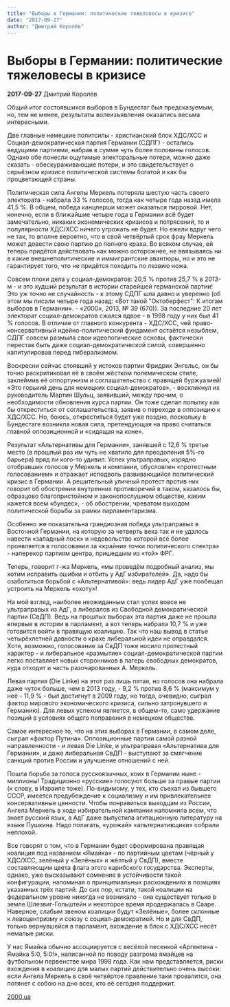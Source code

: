 ```yaml
---
title: "Выборы в Германии: политические тяжеловесы в кризисе"
date: "2017-09-27"
author: "Дмитрий Королёв"
---
```


# Выборы в Германии: политические тяжеловесы в кризисе

**2017-09-27** Дмитрий Королёв

Общий итог состоявшихся выборов в Бундестаг был предсказуемым, но, тем не менее, результаты волеизъявления оказались весьма интересными.

Две главные немецкие политсилы - христианский блок ХДС/ХСС и Социал-демократическая партия Германии (СДПГ) - остались ведущими партиями, набрав в сумме чуть более половины голосов. Однако обе понесли ощутимые электоральные потери, можно даже сказать - обескураживающие потери, и это свидетельствует о серьёзном кризисе политической системы богатой и как бы процветающей страны.

Политическая сила Ангелы Меркель потеряла шестую часть своего электората - набрала 33 % голосов, тогда как четыре года назад имела 41,5 %. В общем, победа канцлерши может оказаться пирровой. Нет, конечно, если в ближайшие четыре года в Германии всё будет замечательно, никаких экономических кризисов и потрясений, то и популярности ХДС/ХСС ничего угрожать не будет. Но ежели вдруг чего не так, то вполне вероятно, что в свой четвёртый срок фрау Меркель может довести свою партию до полного краха. Во всяком случае, ей теперь придётся действовать как можно осторожнее, не ввязываясь ни в какие внешнеполитические и иммигрантские авантюры, но и это не гарантирует того, что не придётся походить по лезвию ножа.

Совсем плохи дела у социал-демократов: 20,5 % против 25,7 % в 2013-м - и это худший результат в истории старейшей германской партии! Это уж точно не случайность - к этому СДПГ шла давно и уверенно (об этом мы писали четыре года назад: «Вот такой "Октоберфест": К итогам выборов в Германии». - «2000», 2013, № 39 (670)). За последние 20 лет электорат социал-демократов сжался вдвое - в 1998 году у них был 41 % голосов. В отличие от главного конкурента - ХДС/ХСС, чей право-консервативный идейно-политический фундамент остаётся незыблем, СДПГ совсем размыла свои идеологические основы, фактически перестав быть даже социал-демократической силой, совершенно капитулировав перед либерализмом.

Воскресни сейчас стоявший у истоков партии Фридрих Энгельс, он бы точно раскритиковал её в своём жёстком полемическом стиле, заклеймив её оппортунизм и соглашательство с правящей буржуазией! «Это горький день для немецких социал-демократов», - воскликнул их руководитель Мартин Шульц, заявивший, между прочим, о необходимости обновления курса партии. Он тоже сделал попытку как бы откреститься от соглашательства, заявив о переходе в оппозицию к ХДС/ХСС. Но, боюсь, откреститься будет уже поздно, поскольку в Бундестаге возникла новая сила, претендующая на право считаться главной оппозиционной и «сидящая на коне».

Результат «Альтернативы для Германии», занявшей с 12,6 % третье место (в прошлый раз им чуть не хватило для преодоления 5%-го барьера) вряд ли кого-то удивил. Успех ультраправых, изрядно отобравших голосов у Меркель и компании, обусловлен «протестным голосованием» и отражает исподволь развивающийся политический кризис в Германии. А решительный уличный протест против них говорит об обострении внутренних противоречий в таком, казалось бы, образцово благопристойном и законопослушном обществе, каким кажется всем «бундес», - об обострении, чреватом выходом политической борьбы за рамки парламентаризма.

Особенно же показательна грандиозная победа ультраправых в Восточной Германии, на которую за четверть века так и не удалось навести «западный лоск» и недовольство которой всё более проявляется в голосовании за «крайние точки политического спектра» - наперекор партиям центра, пришедшим из «той» ФРГ.

Теперь, говорит г-жа Меркель, «мы проведём подробный анализ, мы хотим исправить ошибки и отбить у АдГ избирателей». Да, надо бы озаботиться борьбой с «Альтернативой»: ведь лидер АдГ уже пообещал устроить на Меркель «охоту»!

На мой взгляд, наиболее неожиданным стал успех вовсе не ультраправых из АдГ, а либералов из Свободной демократической партии (СвДП). Ведь на прошлых выборах эта партия даже не прошла впервые в истории в парламент, а вот теперь набрала 10,7 % и уже готовится войти в правящую коалицию. Так что наш вывод в статье четырёхлетней давности о крахе либеральной идеи не оправдался. Хотя, возможно, голосование за СвДП тоже носило протестный характер - и либеральное «размытие» социал-демократической партии легко поставляет новых сторонников в лагерь свободных демократов, куда отходит и часть разочарованных А. Меркель.

Левая партия (Die Linke) на этот раз лишь пятая, но голосов она набрала даже чуток больше, чем в 2013 году, - 9,2 % против 8,6 % (максимум у неё - 11,9 % - был достигнут в 2009 году, но тогда, очевидно, сыграл фактор мирового экономического кризиса, сильно затронувшего и Германию). Для левых успехом является, в общем-то, само удержание позиций в условиях общего поправения в немецком обществе.

Самое интересное то, что на этих выборах в Германии, в самом деле, сыграл «фактор Путина». Оппозиционные партии самой разной направленности - и левая Die Linke, и ультраправая «Альтернатива для Германии», и даже либеральная СвДП - выступают за смягчение санкций против России и улучшение отношений с ней.

Пошла борьба за голоса русскоязычных, коих в Германии ныне - миллионы! Традиционно «русские» голосуют больше за правые партии (к слову, в Израиле тоже). По-видимому, у тех, кто съехал из бывшего СССР, имеется предубеждение к социализму и им привлекательнее консервативные ценности. Чтобы понравиться выходцам из России, Ангела Меркель в ходе избирательной кампании напомнила всем, что знает русский язык, а АдГ даже выпустила агитационную литературу на языке Пушкина. Надо полагать, «урожай» «альтернативщики» собрали неплохой.

Все говорят о том, что в Германии будет сформирована правящая коалиция под названием «Ямайка» - по партийным цветам (чёрный у ХДС/ХСС, зелёный у «Зелёных» и жёлтый у СвДП), вместе составляющим цвета флага этого карибского государства. Эксперты, однако, уже высказывают сомнение в устойчивости такой конфигурации, напоминая о принципиальных расхождениях в позициях указанных трёх партий. До сих пор, кстати, такой коалиции на федеральном уровне никогда не возникало - она существует только в земле Шлезвиг-Гольштейн и некоторое время продержалась в Сааре. Наверное, слабым звеном коалиции будут «Зелёные», более склонные к левоцентризму и союзу с социал-демократией. Но и для СвДП, только вернувшейся в парламент, вхождение в блок с ХДС/ХСС несёт немалые риски.

У нас Ямайка обычно ассоциируется с весёлой песенкой «Аргентина - Ямайка 5:0, 5:0!», написанной по поводу разгрома ямайцев на футбольном первенстве мира 1998 года. Как нам представляется, риски вхождения в коалицию для малых партий действительно очень высоки: если Ангела Меркель в своё четвёртое правление таки провалится, она потянет с собою на дно всех, кто её сегодня поддержит.

[2000.ua](http://www.2000.ua/spectemy/vybory-v-germanii-2017/vybory-v-germanii-politicheskie-tjazhelovesy-v-krizise.htm)